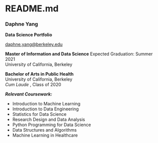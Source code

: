 # README.md

### Daphne Yang

<b> Data Science Portfolio </b>

daphne.yang@berkeley.edu

<b> Master of Information and Data Science</b>
Expected Graduation: Summer 2021  
University of California, Berkeley 

<b> Bachelor of Arts in Public Health</b>  
University of California, Berkeley  
<i> Cum Laude </i>, Class of 2020

<b><i>Relevant Coursework:</i></b>
* Introduction to Machine Learning
* Introduction to Data Engineering
* Statistics for Data Science
* Research Design and Data Analysis
* Python Programming for Data Science
* Data Structures and Algorithms
* Machine Learning in Healthcare
